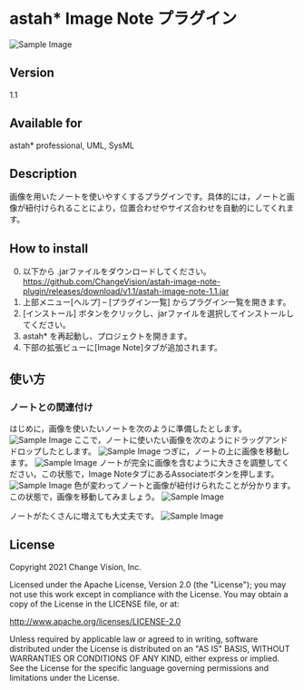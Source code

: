 astah* Image Note プラグイン
===============================
![Sample Image](doc/image000.png)

Version
----------------
1.1

Available for
----------------
astah* professional, UML, SysML

Description
----------------
画像を用いたノートを使いやすくするプラグインです。具体的には，ノートと画像が紐付けられることにより，位置合わせやサイズ合わせを自動的にしてくれます。

How to install
----------------

0. 以下から .jarファイルをダウンロードしてください。
   https://github.com/ChangeVision/astah-image-note-plugin/releases/download/v1.1/astah-image-note-1.1.jar
1. 上部メニュー[ヘルプ] – [プラグイン一覧] からプラグイン一覧を開きます。
2. [インストール] ボタンをクリックし、jarファイルを選択してインストールしてください。
3. astah* を再起動し、プロジェクトを開きます。
4. 下部の拡張ビューに[Image Note]タブが追加されます。

使い方
----------------
### ノートとの関連付け
はじめに，画像を使いたいノートを次のように準備したとします。
![Sample Image](doc/image001.png)
ここで，ノートに使いたい画像を次のようにドラッグアンドドロップしたとします。
![Sample Image](doc/image002.png)
つぎに，ノートの上に画像を移動します。
![Sample Image](doc/image003.png)
ノートが完全に画像を含むように大きさを調整してください。この状態で，Image NoteタブにあるAssociateボタンを押します。
![Sample Image](doc/image004.png)
色が変わってノートと画像が紐付けられたことが分かります。この状態で，画像を移動してみましょう。
![Sample Image](doc/image005.png)

ノートがたくさんに増えても大丈夫です。
![Sample Image](doc/image000.png)

License
---------------
Copyright 2021 Change Vision, Inc.

Licensed under the Apache License, Version 2.0 (the "License");
you may not use this work except in compliance with the License.
You may obtain a copy of the License in the LICENSE file, or at:

<http://www.apache.org/licenses/LICENSE-2.0>

Unless required by applicable law or agreed to in writing, software
distributed under the License is distributed on an "AS IS" BASIS,
WITHOUT WARRANTIES OR CONDITIONS OF ANY KIND, either express or implied.
See the License for the specific language governing permissions and
limitations under the License.
